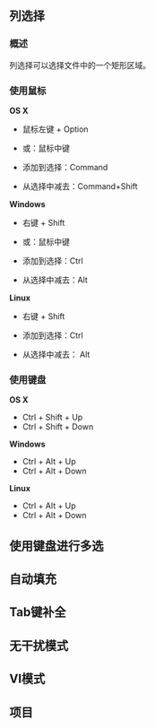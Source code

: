 ## 列选择

### 概述

列选择可以选择文件中的一个矩形区域。

### 使用鼠标

**OS X**

- 鼠标左键 + Option

- 或：鼠标中键


- 添加到选择：Command
- 从选择中减去：Command+Shift

**Windows**

- 右键 + Shift
- 或：鼠标中键


- 添加到选择：Ctrl
- 从选择中减去：Alt

**Linux**

- 右键 + Shift

- 添加到选择：Ctrl
- 从选择中减去： Alt



### 使用键盘

**OS X**

- Ctrl + Shift + Up
- Ctrl + Shift + Down

**Windows**

- Ctrl + Alt + Up
- Ctrl + Alt + Down

**Linux**

- Ctrl + Alt + Up
- Ctrl + Alt + Down



## 使用键盘进行多选

## 自动填充

## Tab键补全

## 无干扰模式

## VI模式

## 项目



